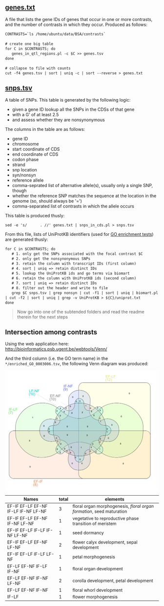 ## [genes.txt](genes.txt)

A file that lists the gene IDs of genes that occur in one or more contrasts, and the
number of contrasts in which they occur. Produced as follows:

```shell
CONTRASTS=`ls /home/ubuntu/data/BSA/contrasts`

# create one big table
for C in $CONTRASTS; do 
   genes_in_qtl_regions.pl -c $C >> genes.tsv
done

# collapse to file with counts
cut -f4 genes.tsv | sort | uniq -c | sort --reverse > genes.txt
```

## [snps.tsv](snps.tsv)

A table of SNPs. This table is generated by the following logic:

- given a gene ID lookup all the SNPs in the CDSs of that gene
- with a G' of at least 2.5
- and assess whether they are nonsynonymous

The columns in the table are as follows:

- gene ID
- chromosome
- start coordinate of CDS
- end coordinate of CDS
- codon phase
- strand
- snp location
- syn/nonsyn
- reference allele
- comma-seprated list of alternative allele(s), usually only a single SNP, though
- whether the reference SNP matches the sequence at the location in the genome (so, should always be '=')
- comma-separated list of contrasts in which the allele occurs

This table is produced thusly:

```shell
sed -e 's/      . //' genes.txt | snps_in_cds.pl > snps.tsv
```

From this file, lists of UniProtKB identifiers (used for 
[GO enrichment tests](http://bioinfo.cau.edu.cn/agriGO)) are generated thusly:

```shell
for C in $CONTRASTS; do
   # 1. only get the SNPs associated with the focal contrast $C
   # 2. only get the nonsynonymous SNPs
   # 3. retain the column with transcript IDs (first column)
   # 4. sort | uniq => retain distinct IDs
   # 5. lookup the UniProtKB ids and go terms via biomart
   # 6. retain the column with UniProtKB ids (second column)
   # 7. sort | uniq => retain distinct IDs
   # 8. filter out the header and write to file 
   grep $C snps.tsv | grep nonsyn | cut -f1 | sort | uniq | biomart.pl | cut -f2 | sort | uniq | grep -v UniProtKB > ${C}/uniprot.txt
done
```

> Now go into one of the subtended folders and read the readme therein for the next steps

## Intersection among contrasts

Using the web application here: http://bioinformatics.psb.ugent.be/webtools/Venn/

And the third column (i.e. the GO term name) in the `*/enriched_GO_0003006.tsv`, the
following Venn diagram was produced:

![](venn.png)

| Names | total | elements |
|-------|-------|----------|
| EF-IF EF-LF EF-NF IF-LF IF-NF LF-NF | 3 | floral organ morphogenesis, *floral organ formation*, seed maturation |
| EF-IF EF-LF EF-NF IF-NF LF-NF | 1 | vegetative to reproductive phase transition of meristem |
| EF-IF EF-LF IF-LF IF-NF LF-NF | 1 | seed dormancy |
| EF-IF EF-LF EF-NF LF-NF | 2 | flower calyx development, sepal development |
| EF-IF EF-LF IF-LF LF-NF | 1 | petal morphogenesis |
| EF-LF EF-NF IF-LF IF-NF | 1 | floral organ development |
| EF-LF EF-NF IF-NF LF-NF | 2 | corolla development, petal development |
| EF-LF EF-NF IF-NF | 1 | floral whorl development |
| IF-LF | 1 | flower morphogenesis |

